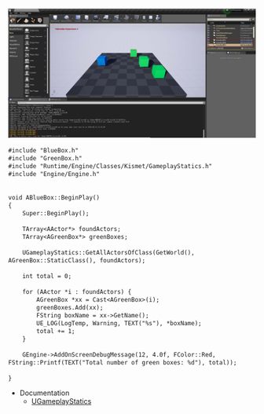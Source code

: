 ![](https://github.com/CesarSerradorCuevas/UE4/blob/master/GetAllActorsOfClass/MD/GetAllActorsOfClass.jpg?raw=true)

```
#include "BlueBox.h"
#include "GreenBox.h"
#include "Runtime/Engine/Classes/Kismet/GameplayStatics.h"
#include "Engine/Engine.h"


void ABlueBox::BeginPlay()
{
	Super::BeginPlay();

	TArray<AActor*> foundActors;
	TArray<AGreenBox*> greenBoxes;

	UGameplayStatics::GetAllActorsOfClass(GetWorld(), AGreenBox::StaticClass(), foundActors);

	int total = 0;

	for (AActor *i : foundActors) {
		AGreenBox *xx = Cast<AGreenBox>(i);	
		greenBoxes.Add(xx);
		FString boxName = xx->GetName();
		UE_LOG(LogTemp, Warning, TEXT("%s"), *boxName);
		total += 1;
	}

	GEngine->AddOnScreenDebugMessage(12, 4.0f, FColor::Red, FString::Printf(TEXT("Total number of green boxes: %d"), total));
	
}
```

* Documentation
  * [UGameplayStatics](http://api.unrealengine.com/INT/API/Runtime/Engine/Kismet/UGameplayStatics/)
